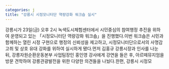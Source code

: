 ```yaml
---
categories: j
title: "강릉시 시정모니터단 역량강화 워크숍 실시"
---
```

강릉시가 23일(금) 오후 2시 녹색도시체험센터에서 시민중심의 참여행정 추진을 위하여 운영되고 있는 「시정모니터단 역량강화 워크숍」을 진행했다.이번 워크숍은 시민과 함께하는 열린 시정 구현으로 행정의 신뢰성을 제고하고, 시정모니터단으로서의 사명감 고취 및 상호 유대 강화를 위하여 실시하게 됐다.먼저 김홍규 강릉시장과 인사를 나눈 뒤, 강릉자원순환운동본부 사업팀장인 홍인영 강사에게  강연을 들은 후, 아르떼뮤지엄을 방문 견학하여 강릉관광발전을 위한 다양한 의견들을 나눴다.한편, 강릉시 시정모